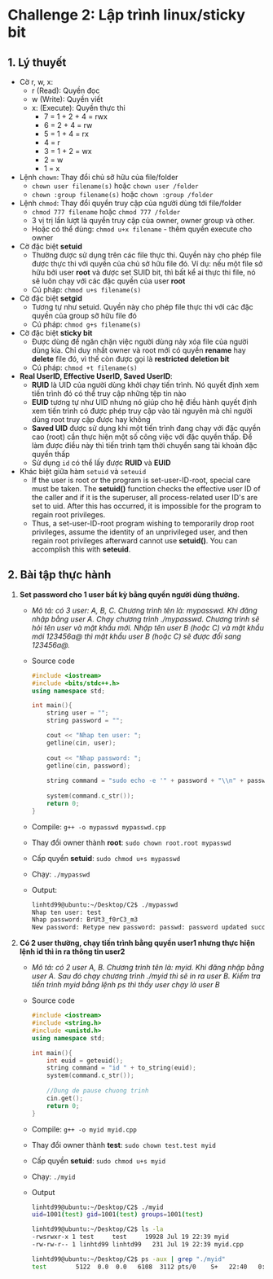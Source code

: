 # Challenge 2: Lập trình linux/sticky bit

## 1. Lý thuyết

- Cờ r, w, x:
  - r (Read): Quyền đọc 
  - w (Write): Quyền viết 
  - x: (Execute): Quyền thực thi
    - 7 = 1 + 2 + 4 = rwx
    - 6 = 2 + 4 = rw
    - 5 = 1 + 4 = rx
    - 4 = r
    - 3 = 1 + 2 = wx
    - 2 = w
    - 1 = x
- Lệnh `chown`: Thay đổi chủ sỡ hữu của file/folder
  - `chown user filename(s)` hoặc `chown user /folder`
  - `chown :group filename(s)` hoặc `chown :group /folder`
- Lệnh `chmod`: Thay đổi quyền truy cập của người dùng tới file/folder
  - `chmod 777 filename` hoặc `chmod 777 /folder`
  - 3 vị trị lần lượt là quyền truy cập của owner, owner group và other.
  - Hoặc có thể dùng: `chmod u+x filename` - thêm quyền execute cho owner
- Cờ đặc biệt **setuid**
  - Thường được sử dụng trên các file thực thi. Quyền này cho phép file được thực thi với quyền của chủ sở hữu file đó. Ví dụ: nếu một file sở hữu bởi user **root** và được set SUID bit, thì bất kể ai thực thi file, nó sẽ luôn chạy với các đặc quyền của user **root**
  - Cú pháp: `chmod u+s filename(s)`
- Cờ đặc biệt **setgid**
  - Tương tự như setuid. Quyền này cho phép file thực thi với các đặc quyền của group sỡ hữu file đó
  - Cú pháp: `chmod g+s filename(s)`
- Cờ đặc biệt **sticky bit**
  - Được dùng để ngăn chặn việc người dùng này xóa file của người dùng kia. Chỉ duy nhất owner và root mới có quyền **rename** hay **delete** file đó, vì thế còn được gọi là **restricted deletion bit**
  - Cú pháp: `chmod +t filename(s)`
- **Real UserID, Effective UserID, Saved UserID**:
  - **RUID** là UID của người dùng khởi chạy tiến trình. Nó quyết định xem tiến trình đó có thể truy cập những tệp tin nào
  - **EUID** tương tự như UID nhưng nó giúp cho hệ điều hành quyết định xem tiến trình có được phép truy cập vào tài nguyên mà chỉ người dùng root truy cập được hay không
  - **Saved UID** được sử dụng khi một tiến trình đang chạy với đặc quyền cao (root) cần thực hiện một số công việc với đặc quyền thấp. Để làm được điều này thì tiến trình tạm thời chuyển sang tài khoản đặc quyền thấp
  - Sử dụng `id` có thể lấy được **RUID** và **EUID**
- Khác biệt giữa hàm `setuid` và `seteuid`
  - If the user is root or the program is set-user-ID-root, special care must be taken. The **setuid()** function checks the effective user ID of the caller and if it is the superuser, all process-related user ID's are set to uid. After this has occurred, it is impossible for the program to regain root privileges.
  - Thus, a set-user-ID-root program wishing to temporarily drop root privileges, assume the identity of an unprivileged user, and then regain root privileges afterward cannot use **setuid()**. You can accomplish this with **seteuid**.

## 2. Bài tập thực hành

1. **Set password cho 1 user bất kỳ bằng quyền người dùng thường.** 

   - *Mô tả: có 3 user: A, B, C. Chương trình tên là: mypasswd. Khi đăng nhập bằng user A. Chạy chương trình ./mypasswd. Chương trình sẽ hỏi tên user và mật khẩu mới. Nhập tên user B (hoặc C) và mật khẩu mới 123456a@ thì mật khẩu user B (hoặc C) sẽ được đổi sang 123456a@.*

   - Source code

     ```c++
     #include <iostream>
     #include <bits/stdc++.h>
     using namespace std;
     
     int main(){
         string user = "";
         string password = "";
     
         cout << "Nhap ten user: ";
         getline(cin, user);
         
         cout << "Nhap password: ";
         getline(cin, password);
         
         string command = "sudo echo -e '" + password + "\\n" + password + "' | " + "sudo passwd " + user;
         
         system(command.c_str());
         return 0;
     }
     ```

   - Compile: `g++ -o mypasswd mypasswd.cpp`

   - Thay đổi owner thành **root**: `sudo chown root.root mypasswd`

   - Cấp quyền **setuid**: `sudo chmod u+s mypasswd`

   - Chạy: `./mypasswd`

   - Output:

     ```bash
     linhtd99@ubuntu:~/Desktop/C2$ ./mypasswd 
     Nhap ten user: test
     Nhap password: BrUt3_f0rC3_m3
     New password: Retype new password: passwd: password updated successfully
     ```

2. **Có 2 user thường, chạy tiến trình bằng quyền user1 nhưng thực hiện lệnh id thì in ra thông tin user2**

   - *Mô tả: có 2 user A, B. Chương trình tên là: myid. Khi đăng nhập bằng user A. Sau đó chạy chương trình ./myid thì sẽ in ra user B. Kiểm tra tiến trình myid bằng lệnh ps thì thấy user chạy là user B*

   - Source code

     ```cpp
     #include <iostream>
     #include <string.h>
     #include <unistd.h>
     using namespace std;
     
     int main(){
         int euid = geteuid();
         string command = "id " + to_string(euid);
         system(command.c_str());
     	
         //Dung de pause chuong trinh
         cin.get();
         return 0;
     }
     ```

   - Compile: `g++ -o myid myid.cpp`

   - Thay đổi owner thành **test**: `sudo chown test.test myid`

   - Cấp quyền **setuid**: `sudo chmod u+s myid`

   - Chạy: `./myid`

   - Output

     ```bash
     linhtd99@ubuntu:~/Desktop/C2$ ./myid
     uid=1001(test) gid=1001(test) groups=1001(test)
     ```

     ```bash
     linhtd99@ubuntu:~/Desktop/C2$ ls -la
     -rwsrwxr-x 1 test     test     19928 Jul 19 22:39 myid
     -rw-rw-r-- 1 linhtd99 linhtd99   231 Jul 19 22:39 myid.cpp
     
     linhtd99@ubuntu:~/Desktop/C2$ ps -aux | grep "./myid"
     test        5122  0.0  0.0   6108  3112 pts/0    S+   22:40   0:00 ./myid
     ```

     


